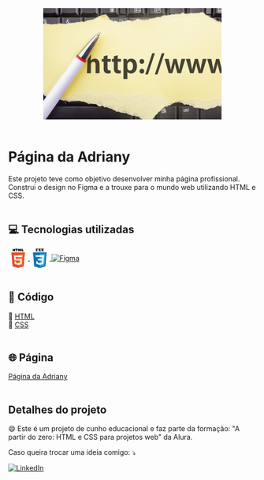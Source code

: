 <div align="center">
<img src="https://github.com/adrianycmc/adrianysPage/blob/main/Imagem%20secundaria.png">
</div>
<br>

# Página da Adriany
Este projeto teve como objetivo desenvolver minha página profissional. <br>
Construi o design no Figma e a trouxe para o mundo web utilizando HTML e CSS. 
<br>
<br>

## 💻 Tecnologias utilizadas
<a href="https://www.w3.org/html/" target="blank">
<img align="center" src="https://raw.githubusercontent.com/devicons/devicon/master/icons/html5/html5-original-wordmark.svg" alt="Html5" height="40" width="40">
</a>
<a href="https://www.w3schools.com/css/" target="blank">
<img align="center" src="https://raw.githubusercontent.com/devicons/devicon/master/icons/css3/css3-original-wordmark.svg" alt="Css3" height="40" width="40">
</a>
<a href="https://www.figma.com/" target="blank">
<img align="center" src="https://www.vectorlogo.zone/logos/figma/figma-icon.svg" alt="Figma" height="40" width="40">
</a>
<br>
<br>

## 💾 Código
📂 [HTML](https://github.com/adrianycmc/adrianysPage/blob/main/index.html)
<br>
📂 [CSS](https://github.com/adrianycmc/adrianysPage/blob/main/style.css)
<br>
<br>

## 🌐 Página
[Página da Adriany](https://adrianycmc.github.io/adrianysPage/index.html)
<br>
<br>

## Detalhes do projeto

😄 Este é um projeto de cunho educacional e faz parte da formação: "A partir do zero: HTML e CSS para projetos web" da Alura.

<p align="left">
  Caso queira trocar uma ideia comigo: ⤵️
</p>

<p align="left">

  
[![LinkedIn](https://img.shields.io/badge/LinkedIn-0077B5?style=for-the-badge&logo=linkedin&logoColor=white)](https://www.linkedin.com/in/adrianycmc/)
</p>

